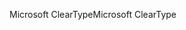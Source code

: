 <span data-ttu-id="8bf00-101">Microsoft ClearType</span><span class="sxs-lookup"><span data-stu-id="8bf00-101">Microsoft ClearType</span></span>